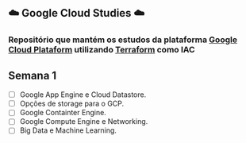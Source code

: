 ## :cloud: Google Cloud Studies :cloud:
### Repositório que mantém os estudos da plataforma [Google Cloud Plataform](https://cloud.google.com/?hl=pt-br) utilizando [Terraform](https://www.terraform.io/) como IAC

## Semana 1

- [ ] Google App Engine e Cloud Datastore.
- [ ] Opções de storage para o GCP.
- [ ] Google Containter Engine.
- [ ] Google Compute Engine e Networking.
- [ ] Big Data e Machine Learning.
